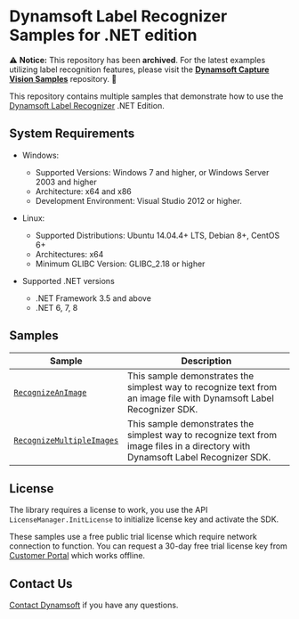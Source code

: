 # Dynamsoft Label Recognizer Samples for .NET edition

⚠️ **Notice:** This repository has been **archived**. For the latest examples utilizing label recognition features, please visit the **[Dynamsoft Capture Vision Samples](https://github.com/Dynamsoft/capture-vision-dotnet-samples)** repository. 🚀

This repository contains multiple samples that demonstrate how to use the [Dynamsoft Label Recognizer](https://www.dynamsoft.com/label-recognition/overview/) .NET Edition.

## System Requirements

- Windows:
  - Supported Versions: Windows 7 and higher, or Windows Server 2003 and higher
  - Architecture: x64 and x86
  - Development Environment: Visual Studio 2012 or higher.

- Linux:
  - Supported Distributions: Ubuntu 14.04.4+ LTS, Debian 8+, CentOS 6+
  - Architectures: x64
  - Minimum GLIBC Version: GLIBC_2.18 or higher

- Supported .NET versions
  - .NET Framework 3.5 and above
  - .NET 6, 7, 8

## Samples

| Sample            | Description |
|---------------|----------------------|
|[`RecognizeAnImage`](Samples/HelloWorld/RecognizeAnImage)          | This sample demonstrates the simplest way to recognize text from an image file with Dynamsoft Label Recognizer SDK.            |
|[`RecognizeMultipleImages`](Samples/HelloWorld/RecognizeMultipleImages)           | This sample demonstrates the simplest way to recognize text from image files in a directory with Dynamsoft Label Recognizer SDK.            |

## License

The library requires a license to work, you use the API `LicenseManager.InitLicense` to initialize license key and activate the SDK.

These samples use a free public trial license which require network connection to function. You can request a 30-day free trial license key from <a href="https://www.dynamsoft.com/customer/license/trialLicense?product=dlr&utm_source=github&package=dotnet" target="_blank">Customer Portal</a> which works offline.

## Contact Us

<a href="https://www.dynamsoft.com/company/contact/">Contact Dynamsoft</a> if you have any questions.
